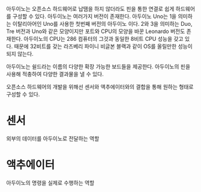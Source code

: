 아두이노는 오픈소스 하드웨어로 납땜을 하지 않더라도 핀을 통한 연결로 쉽게 하드웨어를 구성할 수 있다.
아두이노는 여러가지 버전이 존재한다.
아두이노 Uno는 1을 의미하는 이탈리아어인 Uno를 사용한 첫번째 버전의 아두이노 이다. 2와 3을 의미하는 Duo, Tre 버전과 Uno와 같은 모양이지만 포트와 CPU의 모양을 바꾼 Leonardo 버전도 존재한다.
아두이노의 CPU는 286 컴퓨터의 그것과 동일한 8비트 CPU 성능을 갖고 있다. 때문에 32비트를 갖는 라즈베리 파이니 비글본 블랙과 같이 OS를 올릴만한 성능이 되지 않는다.

아두이노는 쉴드라는 이름의 다양한 확장 가능한 보드들을 제공한다. 아두이노의 핀을 사용해 적충하여 다양한 결과물을 낼 수 있다.

오픈소스 하드웨어의 개발을 위해선 센서와 액추에이터와의 결합을 통해 원하는 형태로 구성할 수 있다.

# 센서
외부의 데이터를 아두이노로 전달하는 역할

# 액추에이터
아두이노의 명령을 실제로 수행하는 역할

